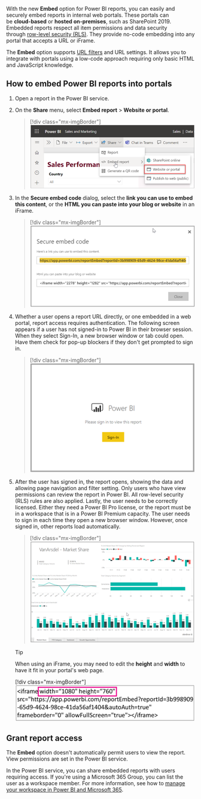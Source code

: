 With the new **Embed** option for Power BI reports, you can easily and securely embed reports in internal web portals. These portals can be **cloud-based** or **hosted on-premises**, such as SharePoint 2019. Embedded reports respect all item permissions and data security through [row-level security (RLS)](/power-bi/admin/service-admin-rls/?azure-portal=true). They provide no-code embedding into any portal that accepts a URL or iFrame.

The **Embed** option supports [URL filters](/power-bi/collaborate-share/service-url-filters/?azure-portal=true) and URL settings. It allows you to integrate with portals using a low-code approach requiring only basic HTML and JavaScript knowledge.

## How to embed Power BI reports into portals

1. Open a report in the Power BI service.

1. On the **Share** menu, select **Embed report** > **Website or portal**.

   > [!div class="mx-imgBorder"]
   > [![Graphic of screen shot associated sharing Power BI content.](../media/8-website.png)](../media/8-website.png#lightbox)

1. In the **Secure embed code** dialog, select the **link you can use to embed this content**, or the **HTML you can paste into your blog or website** in an iFrame.

   > [!div class="mx-imgBorder"]
   > [![Graphic of screen shot associated with creating embed code.](../media/8-code.png)](../media/8-code.png#lightbox)

1. Whether a user opens a report URL directly, or one embedded in a web portal, report access requires authentication. The following screen appears if a user has not signed-in to Power BI in their browser session. When they select Sign-In, a new browser window or tab could open. Have them check for pop-up blockers if they don't get prompted to sign in.

   > [!div class="mx-imgBorder"]
   > [![Graphic of screen shot associated gaining access to Power BI content.](../media/8-sign-in.png)](../media/8-sign-in.png#lightbox)

1. After the user has signed in, the report opens, showing the data and allowing page navigation and filter setting. Only users who have view permissions can review the report in Power BI. All row-level security (RLS) rules are also applied. Lastly, the user needs to be correctly licensed. Either they need a Power BI Pro license, or the report must be in a workspace that is in a Power BI Premium capacity. The user needs to sign in each time they open a new browser window. However, once signed in, other reports load automatically.

   > [!div class="mx-imgBorder"]
   > [![Graphic of screen shot of a Power BI report.](../media/8-report.png)](../media/8-report.png#lightbox)

   > [!tip]
   > When using an iFrame, you may need to edit the **height** and **width** to have it fit in your portal's web page.
   >
   > [!div class="mx-imgBorder"]
   > [![Graphic of screen shot of programming code associated with sharing Power BI content.](../media/8-width.png)](../media/8-width.png#lightbox)

## Grant report access

The **Embed** option doesn't automatically permit users to view the report. View permissions are set in the Power BI service.

In the Power BI service, you can share embedded reports with users requiring access. If you're using a Microsoft 365 Group, you can list the user as a workspace member. For more information, see how to [manage your workspace in Power BI and Microsoft 365](/power-bi/collaborate-share/service-manage-app-workspace-in-power-bi-and-office-365/?azure-portal=true).
